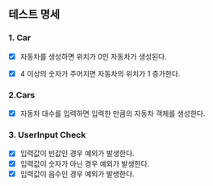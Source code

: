## 테스트 명세

### 1. Car
- [X] 자동차를 생성하면 위치가 0인 자동차가 생성된다.
- [X] 4 이상의 숫자가 주어지면 자동차의 위치가 1 증가한다.


### 2.Cars
- [X] 자동차 대수를 입력하면 입력한 만큼의 자동차 객체를 생성한다.


### 3. UserInput Check
- [X] 입력값이 빈값인 경우 예외가 발생한다.
- [X] 입력값이 숫자가 아닌 경우 예외가 발생한다.
- [X] 입력값이 음수인 경우 예외가 발생한다.
